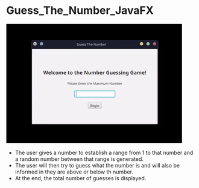 # Guess_The_Number_JavaFX
![alt text](https://github.com/1y4nu/Guess_The_Number_JavaFX/blob/main/images/window.gif)

- The user gives a number to establish a range from 1 to that number and a random number between that range is generated.
- The user will then try to guess what the number is and will also be informed in they are above or below th number.
- At the end, the total number of guesses is displayed.
